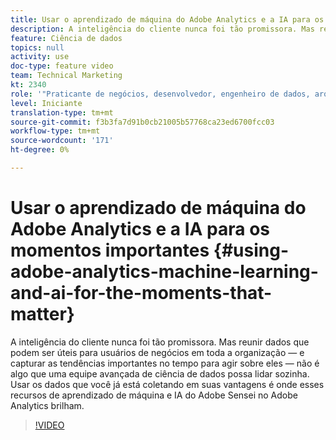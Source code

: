```yaml
---
title: Usar o aprendizado de máquina do Adobe Analytics e a IA para os momentos importantes
description: A inteligência do cliente nunca foi tão promissora. Mas reunir dados que podem ser úteis para usuários de negócios em toda a organização — e capturar as tendências importantes no tempo para agir sobre eles — não é algo que uma equipe avançada de ciência de dados possa lidar sozinha. Usar os dados que você já está coletando em suas vantagens é onde esses recursos de aprendizado de máquina e IA do Adobe Sensei no Adobe Analytics brilham.
feature: Ciência de dados
topics: null
activity: use
doc-type: feature video
team: Technical Marketing
kt: 2340
role: '"Praticante de negócios, desenvolvedor, engenheiro de dados, arquiteto, arquiteto de dados, administrador, líder"'
level: Iniciante
translation-type: tm+mt
source-git-commit: f3b3fa7d91b0cb21005b57768ca23ed6700fcc03
workflow-type: tm+mt
source-wordcount: '171'
ht-degree: 0%

---
```



# Usar o aprendizado de máquina do Adobe Analytics e a IA para os momentos importantes {#using-adobe-analytics-machine-learning-and-ai-for-the-moments-that-matter}

A inteligência do cliente nunca foi tão promissora. Mas reunir dados que podem ser úteis para usuários de negócios em toda a organização — e capturar as tendências importantes no tempo para agir sobre eles — não é algo que uma equipe avançada de ciência de dados possa lidar sozinha. Usar os dados que você já está coletando em suas vantagens é onde esses recursos de aprendizado de máquina e IA do Adobe Sensei no Adobe Analytics brilham.

>[!VIDEO](https://video.tv.adobe.com/v/25837/?quality=12)
